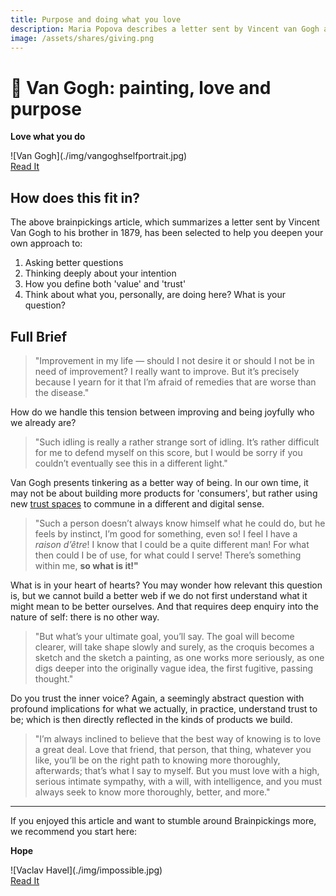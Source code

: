 ```yaml
---
title: Purpose and doing what you love
description: Maria Popova describes a letter sent by Vincent van Gogh about love and purpose. The best way of knowing is to love a great deal.
image: /assets/shares/giving.png
---
```


# 🎨 Van Gogh: painting, love and purpose

<div markdown="1" class="card half sidebar center gemoji center-content center">

**Love what you do**

<div markdown="2">
![Van Gogh](./img/vangoghselfportrait.jpg)
</div>

<div markdown="3" class="curated-link">
<a href="https://www.brainpickings.org/2014/12/01/van-gogh-purpose-letter/" target="_blank">Read It</a>
</div>

</div>

<div markdown="1" class="clear"></div>

## How does this fit in?

The above brainpickings article, which summarizes a letter sent by Vincent Van Gogh to his brother in 1879, has been selected to help you deepen your own approach to:

1. Asking better questions
2. Thinking deeply about your intention
3. How you define both 'value' and 'trust'
4. Think about what you, personally, are doing here? What is your question?

## Full Brief

> "Improvement in my life — should I not desire it or should I not be in need of improvement? I really want to improve. But it’s precisely because I yearn for it that I’m afraid of remedies that are worse than the disease." 

How do we handle this tension between improving and being joyfully who we already are?

> "Such idling is really a rather strange sort of idling. It’s rather difficult for me to defend myself on this score, but I would be sorry if you couldn’t eventually see this in a different light."

Van Gogh presents tinkering as a better way of being. In our own time, it may not be about building more products for 'consumers', but rather using new [trust spaces](../trust) to commune in a different and digital sense.

> "Such a person doesn’t always know himself what he could do, but he feels by instinct, I’m good for something, even so! I feel I have a *raison d’être*! I know that I could be a quite different man! For what then could I be of use, for what could I serve! There’s something within me, **so what is it!"**

What is in your heart of hearts? You may wonder how relevant this question is, but we cannot build a better web if we do not first understand what it might mean to be better ourselves. And that requires deep enquiry into the nature of self: there is no other way.

> "But what’s your ultimate goal, you’ll say. The goal will become clearer, will take shape slowly and surely, as the croquis becomes a sketch and the sketch a painting, as one works more seriously, as one digs deeper into the originally vague idea, the first fugitive, passing thought."

Do you trust the inner voice? Again, a seemingly abstract question with profound implications for what we actually, in practice, understand trust to be; which is then directly reflected in the kinds of products we build.

> "I’m always inclined to believe that the best way of knowing is to love a great deal. Love that friend, that person, that thing, whatever you like, you’ll be on the right path to knowing more thoroughly, afterwards; that’s what I say to myself. But you must love with a high, serious intimate sympathy, with a will, with intelligence, and you must always seek to know more thoroughly, better, and more."

---

If you enjoyed this article and want to stumble around Brainpickings more, we recommend you start here:

<div markdown="1" class="card half sidebar center gemoji center-content center">

**Hope**

<div markdown="2">
![Vaclav Havel](./img/impossible.jpg)
</div>

<div markdown="3" class="curated-link">
<a href="https://www.brainpickings.org/2019/09/22/vaclav-havel-hope/" target="_blank">Read It</a>
</div>

</div>

<div markdown="1" class="clear"></div>

